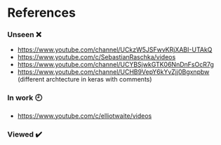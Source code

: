 # References #

### Unseen :x:
- https://www.youtube.com/channel/UCkzW5JSFwvKRjXABI-UTAkQ
- https://www.youtube.com/c/SebastianRaschka/videos
- https://www.youtube.com/channel/UCYBSjwkGTK06NnDnFsOcR7g
- https://www.youtube.com/channel/UCHB9VepY6kYvZjj0Bgxnpbw (different archtecture in keras with comments)
### In work :clock9:
- https://www.youtube.com/c/elliotwaite/videos
### Viewed :heavy_check_mark:
